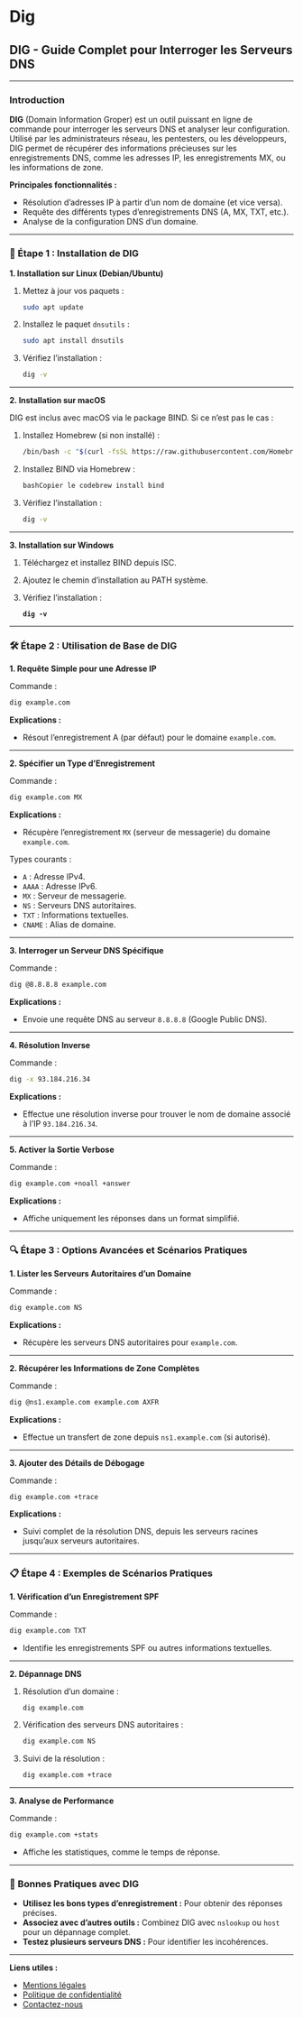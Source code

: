 # Dig

## **DIG - Guide Complet pour Interroger les Serveurs DNS**

***

### **Introduction**



**DIG** (Domain Information Groper) est un outil puissant en ligne de commande pour interroger les serveurs DNS et analyser leur configuration. Utilisé par les administrateurs réseau, les pentesters, ou les développeurs, DIG permet de récupérer des informations précieuses sur les enregistrements DNS, comme les adresses IP, les enregistrements MX, ou les informations de zone.

**Principales fonctionnalités :**

* Résolution d’adresses IP à partir d’un nom de domaine (et vice versa).
* Requête des différents types d’enregistrements DNS (A, MX, TXT, etc.).
* Analyse de la configuration DNS d’un domaine.

***

### **🚀 Étape 1 : Installation de DIG**

**1. Installation sur Linux (Debian/Ubuntu)**

1.  Mettez à jour vos paquets :

    ```bash
    sudo apt update
    ```
2.  Installez le paquet `dnsutils` :

    ```bash
    sudo apt install dnsutils
    ```
3.  Vérifiez l’installation :

    ```bash
    dig -v
    ```

***

**2. Installation sur macOS**

DIG est inclus avec macOS via le package BIND. Si ce n’est pas le cas :

1.  Installez Homebrew (si non installé) :

    ```bash
    /bin/bash -c "$(curl -fsSL https://raw.githubusercontent.com/Homebrew/install/HEAD/install.sh)"
    ```
2.  Installez BIND via Homebrew :

    ```bash
    bashCopier le codebrew install bind
    ```
3.  Vérifiez l’installation :

    ```bash
    dig -v
    ```

***

**3. Installation sur Windows**

1. Téléchargez et installez BIND depuis ISC.
2. Ajoutez le chemin d’installation au PATH système.
3.  Vérifiez l’installation :

    <pre class="language-bash"><code class="lang-bash"><strong>dig -v
    </strong></code></pre>

***

### **🛠️ Étape 2 : Utilisation de Base de DIG**

**1. Requête Simple pour une Adresse IP**

Commande :

```bash
dig example.com
```

**Explications :**

* Résout l’enregistrement A (par défaut) pour le domaine `example.com`.

***

**2. Spécifier un Type d’Enregistrement**

Commande :

```bash
dig example.com MX
```

**Explications :**

* Récupère l’enregistrement `MX` (serveur de messagerie) du domaine `example.com`.

Types courants :

* `A` : Adresse IPv4.
* `AAAA` : Adresse IPv6.
* `MX` : Serveur de messagerie.
* `NS` : Serveurs DNS autoritaires.
* `TXT` : Informations textuelles.
* `CNAME` : Alias de domaine.

***

**3. Interroger un Serveur DNS Spécifique**

Commande :

```bash
dig @8.8.8.8 example.com
```

**Explications :**

* Envoie une requête DNS au serveur `8.8.8.8` (Google Public DNS).

***

**4. Résolution Inverse**

Commande :

```bash
dig -x 93.184.216.34
```

**Explications :**

* Effectue une résolution inverse pour trouver le nom de domaine associé à l’IP `93.184.216.34`.

***

**5. Activer la Sortie Verbose**

Commande :

```bash
dig example.com +noall +answer
```

**Explications :**

* Affiche uniquement les réponses dans un format simplifié.

***

### **🔍 Étape 3 : Options Avancées et Scénarios Pratiques**

**1. Lister les Serveurs Autoritaires d’un Domaine**

Commande :

```bash
dig example.com NS
```

**Explications :**

* Récupère les serveurs DNS autoritaires pour `example.com`.

***

**2. Récupérer les Informations de Zone Complètes**

Commande :

```bash
dig @ns1.example.com example.com AXFR
```

**Explications :**

* Effectue un transfert de zone depuis `ns1.example.com` (si autorisé).

***

**3. Ajouter des Détails de Débogage**

Commande :

```bash
dig example.com +trace
```

**Explications :**

* Suivi complet de la résolution DNS, depuis les serveurs racines jusqu’aux serveurs autoritaires.

***

### **📋 Étape 4 : Exemples de Scénarios Pratiques**

**1. Vérification d’un Enregistrement SPF**

Commande :

```bash
dig example.com TXT
```

* Identifie les enregistrements SPF ou autres informations textuelles.

***

**2. Dépannage DNS**

1.  Résolution d’un domaine :

    ```bash
    dig example.com
    ```
2.  Vérification des serveurs DNS autoritaires :

    ```bash
    dig example.com NS
    ```
3.  Suivi de la résolution :

    ```bash
    dig example.com +trace
    ```

***

**3. Analyse de Performance**

Commande :

```bash
dig example.com +stats
```

* Affiche les statistiques, comme le temps de réponse.

***

### **📖 Bonnes Pratiques avec DIG**

* **Utilisez les bons types d’enregistrement :** Pour obtenir des réponses précises.
* **Associez avec d’autres outils :** Combinez DIG avec `nslookup` ou `host` pour un dépannage complet.
* **Testez plusieurs serveurs DNS :** Pour identifier les incohérences.

***

**Liens utiles :**

* [Mentions légales](https://dika-1.gitbook.io/road-to-hacker/mentions-legales)
* [Politique de confidentialité](https://dika-1.gitbook.io/road-to-hacker/politique-de-confidentialite)
* [Contactez-nous](mailto:dika-road-to-hacker@protonmail.com)
